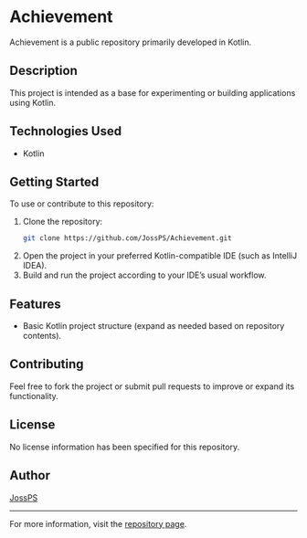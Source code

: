 # Achievement

Achievement is a public repository primarily developed in Kotlin.

## Description

This project is intended as a base for experimenting or building applications using Kotlin.

## Technologies Used

- Kotlin

## Getting Started

To use or contribute to this repository:
1. Clone the repository:
   ```bash
   git clone https://github.com/JossPS/Achievement.git
   ```
2. Open the project in your preferred Kotlin-compatible IDE (such as IntelliJ IDEA).
3. Build and run the project according to your IDE’s usual workflow.

## Features

- Basic Kotlin project structure (expand as needed based on repository contents).

## Contributing

Feel free to fork the project or submit pull requests to improve or expand its functionality.

## License

No license information has been specified for this repository.

## Author

[JossPS](https://github.com/JossPS)

---

For more information, visit the [repository page](https://github.com/JossPS/Achievement).
